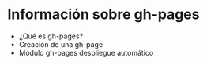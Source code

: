 # Información sobre gh-pages
* ¿Qué es gh-pages?
* Creación de una gh-page
* Módulo gh-pages despliegue automático
